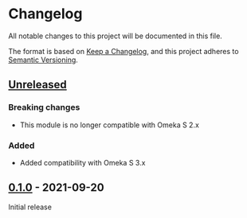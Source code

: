 # Changelog
All notable changes to this project will be documented in this file.

The format is based on [Keep a Changelog](https://keepachangelog.com/en/1.0.0/),
and this project adheres to [Semantic Versioning](https://semver.org/spec/v2.0.0.html).

## [Unreleased]

### Breaking changes

- This module is no longer compatible with Omeka S 2.x

### Added

- Added compatibility with Omeka S 3.x

## [0.1.0] - 2021-09-20

Initial release

[Unreleased]: https://github.com/biblibre/omeka-s-module-RandomItemsBlock/compare/v0.1.0...HEAD
[0.1.0]: https://github.com/biblibre/omeka-s-module-RandomItemsBlock/releases/tag/v0.1.0
